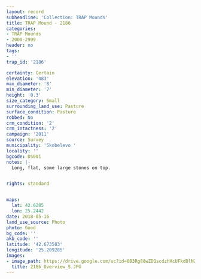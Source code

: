 ```yaml
---
layout: record
subheadline: 'Collection: TRAP Mounds'
title: TRAP Mound - 2186
categories:
- TRAP Mounds
- 2000-2999
header: no
tags:
- ''
trap_id: '2186'

certainty: Certain
elevation: '483'
max_diameter: '8'
min_diameter: '7'
height: '0.3'
size_category: Small
surrounding_land_use: Pasture
surface_condition: Pasture
robbed: No
crm_condition: '2'
crm_intactness: '2'
campaign: '2011'
source: Survey
municipality: 'Skobelevo '
locality: ''
bgcode: DS001
notes: |-
  Long, flat, some large stones on top.


rights: standard


maps:
  lat: 42.6285
  lon: 25.2442
date: 2018-05-16
land_use_source: Photo
photo: Good
bg_code: ''
akb_code: ''
latitude: '42.673583'
longitude: '25.209285'
images:
- image_path: https://drive.google.com/uc?id=0B3Rg88wZDQscdzhHcUFkdDlNZ2c
  title: 2186_Overview_S.JPG
---
```

